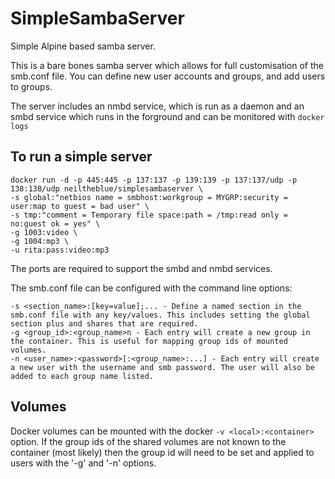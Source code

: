 SimpleSambaServer
=================
 
Simple Alpine based samba server.

This is a bare bones samba server which allows for full customisation of the smb.conf file. 
You can define new user accounts and groups, and add users to groups.

The server includes an nmbd service, which is run as a daemon and an smbd service which runs in the forground and can be monitored with `docker logs`

## To run a simple server

  ```
  docker run -d -p 445:445 -p 137:137 -p 139:139 -p 137:137/udp -p 138:138/udp neiltheblue/simplesambaserver \
  -s global:"netbios name = smbhost:workgroup = MYGRP:security = user:map to guest = bad user" \
  -s tmp:"comment = Temporary file space:path = /tmp:read only = no:guest ok = yes" \
  -g 1003:video \
  -g 1004:mp3 \
  -u rita:pass:video:mp3
  ```
  
The ports are required to support the smbd and nmbd services.

The smb.conf file can be configured with the command line options:

```
-s <section_name>:[key=value];... - Define a named section in the smb.conf file with any key/values. This includes setting the global section plus and shares that are required.
-g <group_id>:<group_name>n - Each entry will create a new group in the container. This is useful for mapping group ids of mounted volumes.
-n <user_name>:<password>[:<group_name>:...] - Each entry will create a new user with the username and smb password. The user will also be added to each group name listed.
```

## Volumes

Docker volumes can be mounted with the docker `-v <local>:<container>` option. If the group ids of the shared volumes are not known to the container (most likely) then the group id will need to be set and applied to users with the '-g' and '-n' options.

